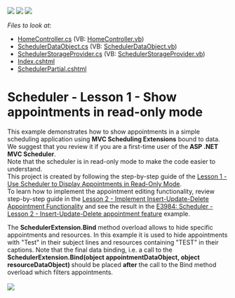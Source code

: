 <!-- default badges list -->
![](https://img.shields.io/endpoint?url=https://codecentral.devexpress.com/api/v1/VersionRange/128553809/14.2.3%2B)
[![](https://img.shields.io/badge/Open_in_DevExpress_Support_Center-FF7200?style=flat-square&logo=DevExpress&logoColor=white)](https://supportcenter.devexpress.com/ticket/details/E3971)
[![](https://img.shields.io/badge/📖_How_to_use_DevExpress_Examples-e9f6fc?style=flat-square)](https://docs.devexpress.com/GeneralInformation/403183)
<!-- default badges end -->
<!-- default file list -->
*Files to look at*:

* [HomeController.cs](./CS/MVCSchedulerReadOnly/Controllers/HomeController.cs) (VB: [HomeController.vb](./VB/MVCSchedulerReadOnly/Controllers/HomeController.vb))
* [SchedulerDataObject.cs](./CS/MVCSchedulerReadOnly/Models/SchedulerDataObject.cs) (VB: [SchedulerDataObject.vb](./VB/MVCSchedulerReadOnly/Models/SchedulerDataObject.vb))
* [SchedulerStorageProvider.cs](./CS/MVCSchedulerReadOnly/Models/SchedulerStorageProvider.cs) (VB: [SchedulerStorageProvider.vb](./VB/MVCSchedulerReadOnly/Models/SchedulerStorageProvider.vb))
* [Index.cshtml](./CS/MVCSchedulerReadOnly/Views/Home/Index.cshtml)
* [SchedulerPartial.cshtml](./CS/MVCSchedulerReadOnly/Views/Home/SchedulerPartial.cshtml)
<!-- default file list end -->
# Scheduler - Lesson 1 - Show appointments in read-only mode


<p>This example demonstrates how to show appointments in a simple scheduling application using <strong>MVC Scheduling Extensions</strong> bound to data. We suggest that you review it if you are a first-time user of the<strong> ASP .NET MVC Scheduler</strong>.<br /> Note that the scheduler is in read-only mode to make the code easier to understand.<br /> This project is created by following the step-by-step guide of the <a href="http://documentation.devexpress.com/#AspNet/CustomDocument11554"><u>Lesson 1 - Use Scheduler to Display Appointments in Read-Only Mode</u></a>.<br /> To learn how to implement the appointment editing functionality, review step-by-step guide in the <a href="http://documentation.devexpress.com/#AspNet/CustomDocument11567"><u>Lesson 2 - Implement Insert-Update-Delete Appointment Functionality</u></a> and see the result in the <a href="https://www.devexpress.com/Support/Center/p/E3984">E3984: Scheduler - Lesson 2 - Insert-Update-Delete appointment feature</a> example.</p>
<p>The <strong>SchedulerExtension.Bind</strong> method overload allows to hide specific appointments and resources. In this example it is used to hide appointments with "Test" in their subject lines and resources containing "TEST" in their captions. Note that the final data binding, i.e. a call to the <strong>SchedulerExtension.Bind(object appointmentDataObject, object resourceDataObject) </strong>should be placed <strong>after</strong> the call to the Bind method overload which filters appointments.<br /><br /><img src="https://raw.githubusercontent.com/DevExpress-Examples/scheduler-lesson-1-show-appointments-in-read-only-mode-e3971/14.2.3+/media/592dde44-debd-11e4-80bf-00155d62480c.png"></p>

<br/>



